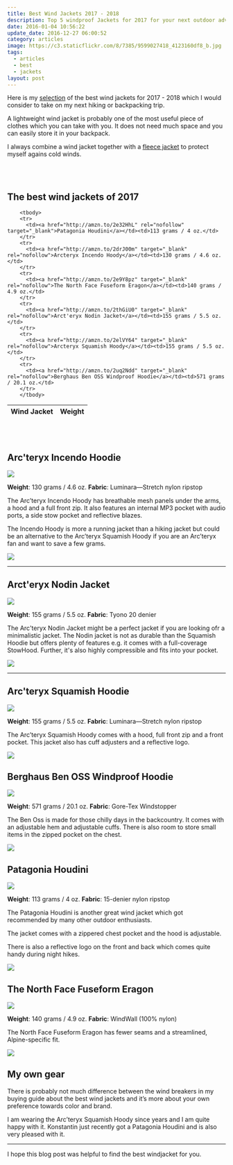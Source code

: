 ```yaml
---
title: Best Wind Jackets 2017 - 2018
description: Top 5 windproof Jackets for 2017 for your next outdoor adventure!
date: 2016-01-04 10:56:22
update_date: 2016-12-27 06:00:52
category: articles
image: https://c3.staticflickr.com/8/7385/9599027418_4123160df8_b.jpg
tags:
  - articles
  - best
  - jackets
layout: post
---
```

Here is my [selection](#the-best-wind-jackets-of-2017) of the best wind jackets for 2017 - 2018 which I would consider to take on my next hiking or backpacking trip.   

A lightweight wind jacket is probably one of the most useful piece of clothes which you can take with you. It does not need much space and you can easily store it in your backpack.

I always combine a wind jacket together with a [fleece jacket](http://www.hikeventures.com/best-windjackets/) to protect myself agains cold winds.

<amp-img src="https://c3.staticflickr.com/8/7385/9599027418_4123160df8_b.jpg" width="992" height="661" alt="best wind jackets for 2017 - 2018" layout="responsive"></amp-img>   
<br>   
<!--more-->

## The best wind jackets of 2017

<div class="table-responsive">
<table class="table table-hover table-bordered list_items">
        <thead>
             <tr>
                <th>Wind Jacket</th><th>Weight</th>
             </tr>
        </thead>

        <tbody>
        <tr>
          <td><a href="http://amzn.to/2e32HhL" rel="nofollow" target="_blank">Patagonia Houdini</a></td><td>113 grams / 4 oz.</td>
        </tr>
        <tr>
          <td><a href="http://amzn.to/2drJ00m" target="_blank" rel="nofollow">Arcteryx Incendo Hoody</a></td><td>130 grams / 4.6 oz.</td>
        </tr>
        <tr>
          <td><a href="http://amzn.to/2e9Y8pz" target="_blank" rel="nofollow">The North Face Fuseform Eragon</a></td><td>140 grams / 4.9 oz.</td>
        </tr>
        <tr>
          <td><a href="http://amzn.to/2thGiU0" target="_blank" rel="nofollow">Arct'eryx Nodin Jacket</a></td><td>155 grams / 5.5 oz.</td>
        </tr>
        <tr>
          <td><a href="http://amzn.to/2elVY64" target="_blank" rel="nofollow">Arcteryx Squamish Hoody</a></td><td>155 grams / 5.5 oz.</td>
        </tr>
        <tr>
          <td><a href="http://amzn.to/2uq2Ndd" target="_blank" rel="nofollow">Berghaus Ben OSS Windproof Hoodie</a></td><td>571 grams / 20.1 oz.</td>
        </tr>
        </tbody>
</table>
</div>
<br>
<script src="//z-na.amazon-adsystem.com/widgets/onejs?MarketPlace=US&adInstanceId=cc781bfd-577f-4efb-9da6-75cb9fc7d1c2"></script>
<br>

## Arc'teryx Incendo Hoodie

<a rel="nofollow" href="http://www.amazon.com/gp/product/B00GW7ZHG2/ref=as_li_tl?ie=UTF8&camp=1789&creative=9325&creativeASIN=B00GW7ZHG2&linkCode=as2&tag=hikeve-20&linkId=TRAIMP6VVV2WPE4A"><img border="0" src="http://ws-na.amazon-adsystem.com/widgets/q?_encoding=UTF8&ASIN=B00GW7ZHG2&Format=_SL250_&ID=AsinImage&MarketPlace=US&ServiceVersion=20070822&WS=1&tag=hikeve-20" ></a><img src="http://ir-na.amazon-adsystem.com/e/ir?t=hikeve-20&l=as2&o=1&a=B00GW7ZHG2" width="1" height="1" border="0" alt="Arcteryx Incendo Hoody" style="border:none !important; margin:0px !important;" />

**Weight**: 130 grams / 4.6 oz.
**Fabric**: Luminara—Stretch nylon ripstop

The Arc’teryx Incendo Hoody has breathable mesh panels under the arms, a hood and a full front zip. It also features an internal MP3 pocket with audio ports, a side stow pocket and reflective blazes.

The Incendo Hoody is more a running jacket than a hiking jacket but could be an alternative to the Arc’teryx Squamish Hoody if you are an Arc’teryx fan and want to save a few grams.

<a href="http://amzn.to/2drJ00m" target="_blank" rel="nofollow"><img src="http://www.hikeventures.com/buy.gif"></a>

---

## Arct'eryx Nodin Jacket

<a rel="nofollow" href="https://www.amazon.com/ArcTeryx-Nodin-Jacket-Nocturne-Large/dp/B01GFMSN46/ref=as_li_ss_il?ie=UTF8&qid=1500536985&sr=8-1&keywords=NODIN+JACKET&linkCode=li3&tag=hikeve-20&linkId=2ddcd97b8a22ddb01c14ca771671187d" target="_blank"><img border="0" src="//ws-na.amazon-adsystem.com/widgets/q?_encoding=UTF8&ASIN=B01GFMSN46&Format=_SL250_&ID=AsinImage&MarketPlace=US&ServiceVersion=20070822&WS=1&tag=hikeve-20" ></a><img src="https://ir-na.amazon-adsystem.com/e/ir?t=hikeve-20&l=li3&o=1&a=B01GFMSN46" width="1" height="1" border="0" alt="" style="border:none !important; margin:0px !important;" />

**Weight**: 155 grams / 5.5 oz.
**Fabric**: Tyono 20 denier

The Arc'teryx Nodin Jacket might be a perfect jacket if you are looking ofr a minimalistic jacket. The Nodin jacket is not as durable than the Squamish Hoodie but offers plenty of features e.g. it comes with a full-coverage StowHood. Further, it's also highly compressible and fits into your pocket.

<a href="http://amzn.to/2thLAin" target="_blank" rel="nofollow"><img src="http://www.hikeventures.com/buy.gif"></a>

---

## Arc'teryx Squamish Hoodie

<a rel="nofollow" href="http://www.amazon.com/gp/product/B00G9HPWU6/ref=as_li_tl?ie=UTF8&camp=1789&creative=9325&creativeASIN=B00G9HPWU6&linkCode=as2&tag=hikeve-20&linkId=BWQUNX6BXF6UDSMC"><img border="0" src="http://ws-na.amazon-adsystem.com/widgets/q?_encoding=UTF8&ASIN=B00G9HPWU6&Format=_SL250_&ID=AsinImage&MarketPlace=US&ServiceVersion=20070822&WS=1&tag=hikeve-20" ></a><img src="http://ir-na.amazon-adsystem.com/e/ir?t=hikeve-20&l=as2&o=1&a=B00G9HPWU6" width="1" height="1" border="0" alt="Arcteryx Squamish Hoody" style="border:none !important; margin:0px !important;" />

**Weight**: 155 grams / 5.5 oz.
**Fabric**: Luminara—Stretch nylon ripstop

The Arc’teryx Squamish Hoody comes with a hood, full front zip and a front pocket. This jacket also has cuff adjusters and a reflective logo.

<a href="http://amzn.to/2elVY64" target="_blank" rel="nofollow"><img src="http://www.hikeventures.com/buy.gif"></a>

## Berghaus Ben OSS Windproof Hoodie

<a rel="nofollow" href="https://www.amazon.com/Berghaus-Fleece-Hooded-Jacket-Poseidon/dp/B01N7WNY4I/ref=as_li_ss_il?ie=UTF8&qid=1500273351&sr=8-30&keywords=berghaus&linkCode=li3&tag=hikeve-20&linkId=0db6066019ee59868c5cab8c5d5358ee" target="_blank"><img border="0" src="//ws-na.amazon-adsystem.com/widgets/q?_encoding=UTF8&ASIN=B01N7WNY4I&Format=_SL250_&ID=AsinImage&MarketPlace=US&ServiceVersion=20070822&WS=1&tag=hikeve-20" ></a><img src="https://ir-na.amazon-adsystem.com/e/ir?t=hikeve-20&l=li3&o=1&a=B01N7WNY4I" width="1" height="1" border="0" alt="" style="border:none !important; margin:0px !important;" />

**Weight**: 571 grams / 20.1 oz.
**Fabric**: Gore-Tex Windstopper

The Ben Oss is made for those chilly days in the backcountry. It comes with an adjustable hem and adjustable cuffs. There is also room to store small items in the zipped pocket on the chest.

<a href="http://amzn.to/2uq2Ndd" target="_blank" rel="nofollow"><img src="http://www.hikeventures.com/buy.gif"></a>

## Patagonia Houdini

<a  href="http://www.amazon.com/gp/product/B01ANCS38K/ref=as_li_tl?ie=UTF8&camp=1789&creative=9325&creativeASIN=B01ANCS38K&linkCode=as2&tag=hikeve-20&linkId=BOE3T2FI3DGVW7LR" rel="nofollow"><img border="0" src="http://ws-na.amazon-adsystem.com/widgets/q?_encoding=UTF8&ASIN=B01ANCS38K&Format=_SL250_&ID=AsinImage&MarketPlace=US&ServiceVersion=20070822&WS=1&tag=hikeve-20" ></a><img src="http://ir-na.amazon-adsystem.com/e/ir?t=hikeve-20&l=as2&o=1&a=B01ANCS38K" width="1" height="1" border="0" alt="Patagonia Houdini" style="border:none !important; margin:0px !important;" />

**Weight**: 113 grams / 4 oz.
**Fabric**: 15-denier nylon ripstop

The Patagonia Houdini is another great wind jacket which got recommended by many other outdoor enthusiasts.

The jacket comes with a zippered chest pocket and the hood is adjustable.

There is also a reflective logo on the front and back which comes quite handy during night hikes.

<a href="http://amzn.to/2e32HhL" target="_blank" rel="nofollow"><img src="http://www.hikeventures.com/buy.gif"></a>

## The North Face Fuseform Eragon

<a  href="http://www.amazon.com/gp/product/B015940COK/ref=as_li_tl?ie=UTF8&camp=1789&creative=9325&creativeASIN=B015940COK&linkCode=as2&tag=hikeve-20&linkId=BJU5MZ2MPTNXIRPE"><img border="0" src="http://ws-na.amazon-adsystem.com/widgets/q?_encoding=UTF8&ASIN=B015940COK&Format=_SL250_&ID=AsinImage&MarketPlace=US&ServiceVersion=20070822&WS=1&tag=hikeve-20" ></a><img src="http://ir-na.amazon-adsystem.com/e/ir?t=hikeve-20&l=as2&o=1&a=B015940COK" width="1" height="1" border="0" alt="The North Face Fuseform Eragon" style="border:none !important; margin:0px !important;" />

**Weight**: 140 grams / 4.9 oz.
**Fabric**: WindWall (100% nylon)

The North Face Fuseform Eragon has fewer seams and a streamlined, Alpine-specific fit.

<a href="http://amzn.to/2e9Y8pz" target="_blank" rel="nofollow"><img src="http://www.hikeventures.com/buy.gif"></a>

## My own gear

There is probably not much difference between the wind breakers in my buying guide about the best wind jackets and it’s more about your own preference towards color and brand.

I am wearing the Arc’teryx Squamish Hoody since years and I am quite happy with it. Konstantin just recently got a Patagonia Houdini and is also very pleased with it.

---

I hope this blog post was helpful to find the best windjacket for you.

